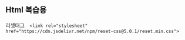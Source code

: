 ## Html 복습용
리셋태그`  <link rel="stylesheet" href="https://cdn.jsdelivr.net/npm/reset-css@5.0.1/reset.min.css">`

